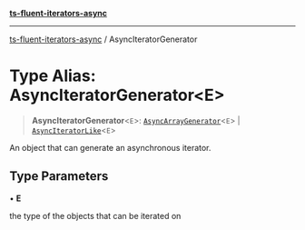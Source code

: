 [**ts-fluent-iterators-async**](../README.md)

---

[ts-fluent-iterators-async](../README.md) / AsyncIteratorGenerator

# Type Alias: AsyncIteratorGenerator\<E\>

> **AsyncIteratorGenerator**\<`E`\>: [`AsyncArrayGenerator`](../interfaces/AsyncArrayGenerator.md)\<`E`\> \| [`AsyncIteratorLike`](AsyncIteratorLike.md)\<`E`\>

An object that can generate an asynchronous iterator.

## Type Parameters

• **E**

the type of the objects that can be iterated on
